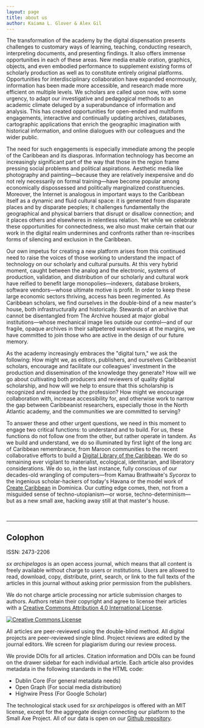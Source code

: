 ```yaml
---
layout: page
title: about us
author: Kaiama L. Glover & Alex Gil
---
```


The transformation of the academy by the digital dispensation presents
challenges to customary ways of learning, teaching, conducting research,
interpreting documents, and presenting findings. It also offers immense
opportunities in each of these areas. New media enable oration,
graphics, objects, and even embodied performance to supplement existing
forms of scholarly production as well as to constitute entirely original
platforms. Opportunities for interdisciplinary collaboration have
expanded enormously, information has been made more accessible, and
research made more efficient on multiple levels. We scholars are called
upon now, with some urgency, to adapt our investigative and pedagogical
methods to an academic climate deluged by a superabundance of
information and analysis. This has created opportunities for open-ended
and multiform engagements, interactive and continually updating
archives, databases, cartographic applications that enrich the
geographic imagination with historical information, and online dialogues
with our colleagues and the wider public.

The need for such engagements is especially immediate among the people
of the Caribbean and its diasporas. Information technology has become an
increasingly significant part of the way that those in the region frame
pressing social problems and political aspirations. Aesthetic media like
photography and painting—because they are relatively inexpensive and do
not rely necessarily on formal training—have become popular among
economically dispossessed and politically marginalized constituencies.
Moreover, the Internet is analogous in important ways to the Caribbean
itself as a dynamic and fluid cultural space: it is generated from
disparate places and by disparate peoples; it challenges fundamentally
the geographical and physical barriers that disrupt or disallow
connection; and it places others and elsewheres in relentless relation.
Yet while we celebrate these opportunities for connectedness, we also
must make certain that our work in the digital realm undermines and
confronts rather than re-inscribes forms of silencing and exclusion in
the Caribbean.

Our own impetus for creating a new platform arises from this continued
need to raise the voices of those working to understand the impact of
technology on our scholarly and cultural pursuits. At this very hybrid
moment, caught between the analog and the electronic, systems of
production, validation, and distribution of our scholarly and cultural
work have reified to benefit large monopolies—indexers, database
brokers, software vendors—whose ultimate motive is profit. In order to
keep these large economic sectors thriving, access has been regimented.
As Caribbean scholars, we find ourselves in the double-bind of a new
master's house, both infrastructurally and historically. Stewards of an
archive that cannot be disentangled from The Archive housed at major
global institutions—whose mechanical image lies outside our control—and
of our fragile, opaque archives in their saltpetered warehouses at the
margins, we have committed to join those who are active in the design of our
future memory.

As the academy increasingly embraces the "digital turn," we ask the
following: How might we, as editors, publishers, and ourselves
Caribbeanist scholars, encourage and facilitate our colleagues’
investment in the production and dissemination of the knowledge they
generate? How will we go about cultivating both producers and reviewers
of quality digital scholarship, and how will we help to ensure that this
scholarship is recognized and rewarded by the profession? How might we
encourage collaboration with, increase accessibility for, and otherwise
work to narrow the gap between Caribbeanist researchers, especially
those in the North Atlantic academy, and the communities we are
committed to serving?

To answer these and other urgent questions, we need in this moment to
engage two critical functions: to understand and to build. For us, these
functions do not follow one from the other, but rather operate in tandem. As
we build and understand, we do so illuminated by first light of the
long arc of Caribbean remembrance, from Maroon communities to the recent
collaborative efforts to build a [Digital Library of the
Caribbean](http://www.dloc.com/). We do so remaining ever vigilant to
materialist, ecological, identitarian, and liberatory considerations. We
do so, in the last instance, fully conscious of our decades-old
wrangling of computers—from Kamau Brathwaite's *Sycorax* to the
ingenious scholar-hackers of today's Havana or the model work of [Create Caribbean](http://createcaribbean.org/create/) in Dominica. Our cutting edge comes,
then, not from a misguided sense of techno-utopianism—or worse,
techno-determinism—but as a new small axe, hacking away still at that
master's house.

<br>

---

## Colophon

ISSN: 2473-2206

<em>sx archipelagos</em> is an open access journal, which means that all content is freely available without charge to users or institutions. Users are allowed to read, download, copy, distribute, print, search, or link to the full texts of the articles in this journal without asking prior permission from the publishers. 

We do not charge article processing nor article submission charges to authors. Authors retain their copyright and agree to license their articles with a <a rel="license" href="http://creativecommons.org/licenses/by/4.0/">Creative Commons Attribution 4.0 International License</a>.

<a rel="license" href="http://creativecommons.org/licenses/by/4.0/"><img alt="Creative Commons License" style="border-width:0" src="https://i.creativecommons.org/l/by/4.0/88x31.png" /></a>

All articles are peer-reviewed using the double-blind method. All digital projects are peer-reviewed single blind. Project reviews are edited by the journal editors. We screen for plagiarism during our review process.

We provide DOIs for all articles. Citation information and DOIs can be found on the drawer sidebar for each individual article. Each article also provides metadata in the following standards in the HTML code:

- Dublin Core (For general metadata needs)
- Open Graph (For social media distribution)
- Highwire Press (For Google Scholar)

The technological stack used for *sx archipelagos* is offered with an MIT license, except for the aggregate design connecting our platform to the Small Axe Project. All of our data is open on our <a href="{{site.githuburl}}">Github repository</a>.
